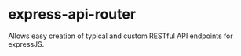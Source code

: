 express-api-router
====================

Allows easy creation of typical and custom RESTful API endpoints for expressJS.
